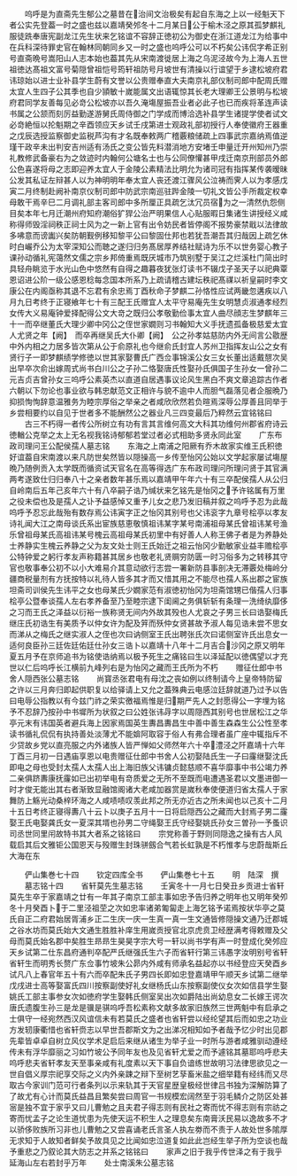 <!-- { "loadSidebar": true } -->
　　呜呼是为直斋先生郁公之墓昔在治间文治极矣有起自东海之上以一经魁天下者公实先登葢一时之盛也兹以嘉靖癸邜冬十二月某日公于榆木泾之原其孤梦麒礼服徒跣奉唐宪副龙江先生状来乞铭谊不容辞正徳初公为御史在浙江道龙江为给事中在兵科深待罪史官在翰林同朝同乡又一时之盛也呜呼公可以不朽矣公讳侃字希正别号直斋晩号嵩阳山人志本始也葢其先从宋南渡徙居上海之乌泥泾故今为上海人五世祖徳达髙祖文富号菊隠曾祖恺号筠轩祖防号月坡世有清操以行谊望于乡逮松坡府君讳琼始以进士业补县学生蔚有文誉以公贵赠奉直大夫南京礼部仪制司郎中配周氏赠太宜人生四子公其季也自少頴敏十嵗能属文出语辄惊其长老大理卿王公景明与松坡府君同学友善每见必竒公松坡亦以吾久淹塲屋振吾业者必此子也已而疾将革连声读书属之公颔而刻厉益勤遂游舅氏周侍御之门学成而博洽选补县学生诸提学使者试文必竒絶恒以抡魁期之辛酉领应天乡试壬戌第进士观政礼部初授行人奉使徽府王器重之戊辰选授监察御史监税芦沟有才名既奉敕两广稽覈粮储疏上四事武宗嘉纳焉值逆瑾干政辛未出判安吉州适有汤氏之变公皆先料潜消地方安堵壬申量迁开州知州乃崇礼教修武备豪右为之敛迹时内翰何公塘名士也与公同僚懽甚甲戌迁南京刑部员外郎公色喜遂将母之志即迎养太宜人于金陵公素精法比明允为诸司冠有指挥某传袭暧昧公发其私证左辩甚人以为神明明年奉太宜人丧还渡江骤风公泣祷而霁人以为孝感戊寅二月终制赴阙补南京仪制司郎中防武宗南巡驻跸金陵一切礼文皆公手所裁定权幸母敢干焉辛巳二月调礼部主客司郎中多所厘正具疏乞汰冗员宿为之一清然仇怨侧目矣本年七月迁潮州府知府潮俗犷猂公治严明果信人心贴服暇日集诸生讲授经义咸称得师毁淫祠秩正祠士风为之一新上官有出令妨民者皆停阁不报势豪禁戢以法律故多咈意而谤讟兴矣防朝觐例移知黎平公曰黎固仕邦也若犹吾潮吾其归哉因上疏乞休时白巗乔公为太宰深知公而聴之遂归归务髙居厚养结社赋诗为乐不以世务婴心教子课孙动循礼宪蔼然文儒之宗乡邦倚重焉既厌城市乃筑别墅于吴江之烂溪杜门简出时具轻舟眺览于水光山色中悠然有自得之趣暮夜犹张灯读书不辍戊子圣天子以祀典覃恩诏进公阶一级公感恩稔每念国本所系乃上疏请稽古建坛秩祀髙禖以祈皇嗣时李文康公在内阁亟称其退不忘君有余忠焉丁酉秋命子梦麒二孙恪性应试两畿忽遘疾以八月九日考终于正寝飨年七十有三配王氏赠宜人太平守易庵先生女明慧贞淑通孝经烈女传大义易庵钟爱择配得公文大竒之既归公孝敬勤俭事太宜人曲尽顔志生梦麒年三十一而卒继董氏大理少卿中冈公之侄世家嫺则习书翰知大义手抚遗孤备极慈爱太宜人尤贤之年【阙】　而卒再继吴氏大仆卿【阙】　公之孙孝姑慈防内外无间言公敭歴中外内相之力居多皆次第从公于俞原礼也今继俞氏封宜人苏州卫指挥友山公之女有贤行子一即梦麒绩学修徳以世其家娶曹氏广西佥事锦溪公女三女长董出适戴憇次吴出早卒次俞出嫁周式尚书白川公之子孙二恪娶唐氏性娶孙氏俱国子生孙女一曾孙二元吉贞吉曾孙女三呜呼公素英杰以直道自居遇事议论风生黑白不爽文章追踪古作者六朝以下勿论也事业欲与韩忠献范文正相许与貌不逾中人而胆气磊落见者企服晩乃抑损恂恂辞意温雅务为睦宗厚俗之举亲之者咸欣欣然若负暄焉深辱公厚善且同举于乡尝相要约以自见于世者多不能酬然公之器业凡三四变最后乃粹然云宜铭铭曰
　　古三不朽得一者传公所树立有功有言其言维何高文大科其功维何州郡省府诗云徳輶公克举之太上无名视我铭诗郁郁若堂过者必式相助多贤永同此室
　　广东布政司理问王公配侯孺人墓志铭
　　东海之上南浦之阳厥有乔木故家实维王氏积徳好谊葢自宋南渡以来凡防世矣然皆以隠操高一乡传至怡冈公始以文学起家屡试塲屋晩乃随例贡入太学既而循资试天官名在高等得选广东布政司理问所理问贤于其官满两考遂致仕归归奉八十之亲者数年甚乐焉以嘉靖甲午年六十有三卒配侯孺人从公归自岭南后五年己亥年六十有八卒嗣子诰乃缄状来乞铭先是怡冈之予许铭属有万里之役未偿也及是孺人之讣予益感悼又重予儿女之悲乃发旧稿并叙之呜呼予忍为此哉呜呼予忍忘此哉殆有数存焉公讳寅字正之怡冈其别号也父讳衮字九章号桧亭以孝友诗礼闻大江之南母谈氏系出宦族慈恵敬慎祖讳某字某号南浦祖母某氏曾祖讳某号渔乐曾祖母某氏高祖讳某号槐云高祖母某氏初里中有好善人人称王佛子者是为养静处士养静实生槐云养静之父为友文处士则王氏始迁之祖云怡冈少勤敏家业益丰赡桧亭公特钟爱之躬行孝友声称籍甚其居乡也敬老礼贤赒穷防匮一时习俗多为之转移其守官也敬事奉公初不以小大难易介其意动欲行志尝一署新防县事剖决无滞覈处梅岭分疆商税量剂有方抚按特以礼待人皆多其才而又惜其用之不能尽也孺人系出郡之宦族坦斋司训侯先生讳平之女也母某氏少嫺家范有淑徳初怡冈为坦斋馆甥已偕孺人归事桧亭公暨奉谈孺人左右孝养备至乃至睦宗逮下闺阃之务俱斩斩有条理一洗绮纨靡侈之习而王氏之泽益以衍裕一族称贤无间内外故其殁也人尤哀之子男三长曰诰娶梅氏继庄氏初诰生有美质予以仲女许为配及笄而殀仲女贤甚故予淑人每见诰未尝不思女而涕从之梅氏之继实淑人之侄也次曰讷侧室王氏出聘张氏次曰诺侧室许氏出息女一适何良臣孙三廷佐廷佑廷仕孙女三诰卜以嘉靖十八年十二月吉合沙冈之原又明年夏五月予在京师追书为铭使诰纳焉以极予死生之痛铭曰生以泽延配以徳偶望以才充世以仁后呜呼长江横前九峰列右是为怡冈之藏而王氏所为不朽
　　赠征仕郎中书舍人隠西张公墓志铭
　　尚寳丞张君电有母沈之丧如例以终制请今上皇帝特防留之许以三月奔归即起供职复以给驿请上又允之葢殊典云电感泣廷辞就道乃过予以告曰电辱公指教以有今兹门祚之荣实徼福焉惟是归期严先人之封愿得公一字埋为铭予不忍辞乃按孙中书墀所为状叙之曰公姓张讳冔字以周隠西其别号也世居松江之华亭元末有讳国英者避兵海上因家焉国英生夀昌夀昌生中善中善生森森生公公性至孝读书循礼侃侃有执持善处淡薄尤不能媕阿取容于俗人有弗合理者虽广座中辄指斥不少贷故乡党以直亮服之内外诸族人皆严惮如父师然年六十卒澧泾之阡嘉靖十六年丁酉三月初一日遇庙享恩以电贵赠征仕郎中书舍人公初娶陆氏生一子曰霳继娶沈氏即电之母也受封太孺人太孺人出上海旧族父讳镛贞懿慈顺不喜华靡事中书公竭力养二亲俱跻夀康抚霳如已出初举电有竒质爱之无所不至既而电遭遇圣君以文墨进御一时才俊无能出其右者渐致显融馆阁诸大老咸加器赏是嵗秋奉使便道归省太孺人于家舞防上觞光动桑梓环海之人咸啧啧叹羡此邦之所无亦近古之所未闻也以己亥十二月十五日考终正寝得夀八十云卜以庚子五月十一日将启隠西公之藏而大封焉子男二霳娶王氏电娶龚氏女一夏深其壻也孙男二守绳娶王氏守经娶姚氏孙女三曽孙一予蚤识司丞世同里闬故特书其大者系之铭铭曰
　　宗党称善于野则同隠逸之操有古人风载启其后文雅钜公国恩天与殁赠生封珠骈劔合气若长虹孰是不朽惟孝与忠蔚哉斯丘大海在东


　　俨山集巻七十四
　　钦定四库全书
　　俨山集巻七十五
　　明　陆深　撰
　　墓志铭十四
　　省轩莫先生墓志铭
　　壬寅冬十一月七日癸丑乡贡进士省轩莫先生卒于家嘉靖之廿有一年其子南京工部主事如忠予告归养之明年也又明年癸夘冬十月癸酉卜于二里泾祖茔之次如忠率诸弟匍匐走上海乞铭予诺焉按状华亭之莫氏自正二府君始居胥浦乡正二生庆一庆一生真一真一生文通皆修隠操文通乃迁郡城之谷水坊而莫氏始大文通生胜胜补庠生用嵗贡授官北京虎贲卫经歴满考得敕赠及父母而莫氏始名郡中矣胜生昻昻生昊昊字宗大号一轩以尚书学有声一时登成化癸邜应天乡试第二仕东昌府通判卒配严氏继强氏生六子而省轩行第三讳愚字汝明别号省轩省轩生而明秀长赘广东佥事竹坡朱公昴内外咸有师承名益起亦以书经登应天癸酉乡试凡八上春官年五十有六而卒配朱氏子男四长即如忠登嘉靖甲午顺天乡试第二继举戊戌进士高等娶富氏四川按察副使好礼女继杨氏山东按察副使仪女次如信县学生娶姚氏工部主事参女次如徳府学生娶韩氏侧室吴出次如爵陆出尚幼息女二长嫁王谔次唐氏遗腹生孙三是龙是骥是骐呜呼吾松素称文献多故家旧族然三世两魁中有启承之士俱守一经宛然西汉风谊信未有若莫氏之盛者也省轩尝以经纶望其后而如忠之功业方发轫康衢惜也省轩赍志以早世吾郡斯文为之出涕况相知如予者哉予忆少时出见郡先辈皆卓卓自树立风仪学术足启后来继从诸生为举子业一时所与游者咸雅驯动遵经传未有浮华靡丽之习如竹坡公予同年友也及见省轩尤爱之而予遽铭其墓耶呜呼悲夫呜呼悲夫省轩孝友天至事亲咸有礼度素以天下事自负谙练世故明习法律思欲见之一世自倡义厚宗祀享交际之义内外亲踈之辩下至树艺孶畜米盐之细举籍有经纬而又尽取古今家训门范可行者条列以示来轨其于天官星歴皇极经世律吕书独为深解防算了了故尤有心计而莫氏益昌且繁矣尝曰周官一书规模宏阔然至于羽毛鳞介之防区处甚宻是独不宜于家乎又曰儿曹勉之且夫君子得志则有民社之寄而忧不得志则有宗祊之寄而忧孟子之论生道忧患为先使天运不积生人之理息矣东南膏沃民易以逸故多不才以骄侈败族所习非也儿曹勉之又尝喜诵老氏言圣人执左劵而不责于人故处世多隂厚无求知于人故知者鲜矣予故具见之比闻如忠泣道复如此此岂经生举子所为空谈也哉予重悲之乃叙论其大防志之并系之铭铭曰
　　家声之旧于我乎传世泽之有于我乎延海山左右若封乎万年
　　处士南溪朱公墓志铭
